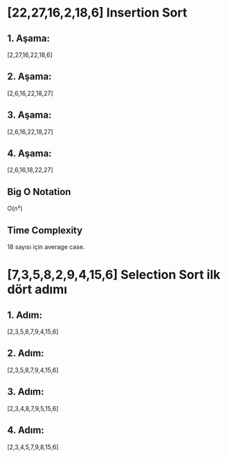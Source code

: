 # [22,27,16,2,18,6] Insertion Sort

## 1. Aşama:
[2,27,16,22,18,6]
## 2. Aşama:
[2,6,16,22,18,27]
## 3. Aşama:
[2,6,16,22,18,27]
## 4. Aşama:
[2,6,16,18,22,27]

## Big O Notation
O(n²)

## Time Complexity
18 sayısı için average case.

# [7,3,5,8,2,9,4,15,6] Selection Sort ilk dört adımı

## 1. Adım:
[2,3,5,8,7,9,4,15,6]
## 2. Adım:
[2,3,5,8,7,9,4,15,6]
## 3. Adım:
[2,3,4,8,7,9,5,15,6]
## 4. Adım:
[2,3,4,5,7,9,8,15,6]